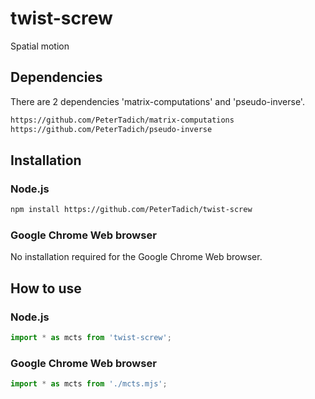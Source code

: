 # twist-screw
Spatial motion

## Dependencies

There are 2 dependencies 'matrix-computations' and 'pseudo-inverse'.

```bash
https://github.com/PeterTadich/matrix-computations
https://github.com/PeterTadich/pseudo-inverse
```

## Installation

### Node.js

```bash
npm install https://github.com/PeterTadich/twist-screw
```

### Google Chrome Web browser

No installation required for the Google Chrome Web browser.

## How to use

### Node.js

```js
import * as mcts from 'twist-screw';
```

### Google Chrome Web browser

```js
import * as mcts from './mcts.mjs';
```
